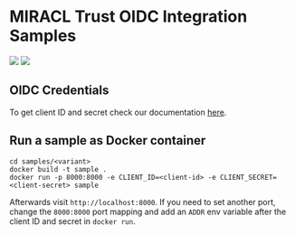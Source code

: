 # MIRACL Trust OIDC Integration Samples

![](https://github.com/miracl/oidc-samples/workflows/go/badge.svg)
![](https://github.com/miracl/oidc-samples/workflows/js/badge.svg)

## OIDC Credentials

To get client ID and secret check our documentation [here](https://docs.miracl.cloud/get-started/#client-id-and-secret).

## Run a sample as Docker container

```
cd samples/<variant>
docker build -t sample .
docker run -p 8000:8000 -e CLIENT_ID=<client-id> -e CLIENT_SECRET=<client-secret> sample
```

Afterwards visit `http://localhost:8000`. If you need to set another port, change the `8000:8000` port mapping and add an `ADDR` env variable after the client ID and secret in `docker run`.

